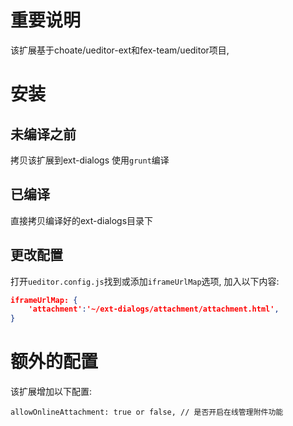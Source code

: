 # 重要说明
该扩展基于choate/ueditor-ext和fex-team/ueditor项目, 

# 安装
## 未编译之前
拷贝该扩展到ext-dialogs
使用`grunt`编译
## 已编译
直接拷贝编译好的ext-dialogs目录下
## 更改配置
打开`ueditor.config.js`找到或添加`iframeUrlMap`选项, 加入以下内容:
```json
iframeUrlMap: {
    'attachment':'~/ext-dialogs/attachment/attachment.html',
}
```

# 额外的配置
该扩展增加以下配置:
```
allowOnlineAttachment: true or false, // 是否开启在线管理附件功能
```


